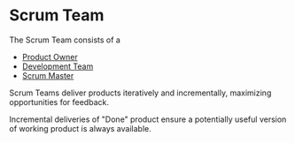 # Scrum Team

The Scrum Team consists of a

* [Product Owner](the-product-owner.md)
* [Development Team](the-development-team.md)
* [Scrum Master](the-scrum-master.md)

Scrum Teams deliver products iteratively and incrementally, maximizing opportunities for feedback.

Incremental deliveries of "Done" product ensure a potentially useful version of working product is always available.

